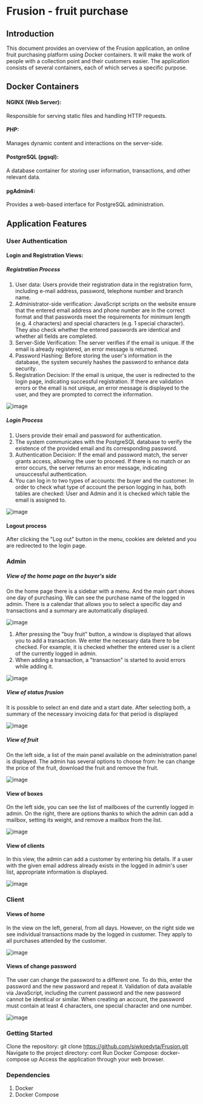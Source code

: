 # Frusion - fruit purchase

## Introduction
This document provides an overview of the Frusion application, an online fruit purchasing platform using Docker containers. It will make the work of people with a collection point and their customers easier. The application consists of several containers, each of which serves a specific purpose.

## Docker Containers

#### NGINX (Web Server):</br>
Responsible for serving static files and handling HTTP requests.</br>

#### PHP:</br>
Manages dynamic content and interactions on the server-side.</br>

#### PostgreSQL (pgsql):</br>
A database container for storing user information, transactions, and other relevant data.</br>

#### pgAdmin4:</br>
Provides a web-based interface for PostgreSQL administration.</br>

## Application Features
### User Authentication
#### Login and Registration Views:

##### Registration Process
 1. User data: Users provide their registration data in the registration form, including e-mail address, password, telephone number and branch name.
 2. Administrator-side verification: JavaScript scripts on the website ensure that the entered email address and phone number are in the correct format and that passwords meet the requirements for minimum length (e.g. 4 characters) and special characters (e.g. 1 special character). They also check whether the entered passwords are identical and whether all fields are completed.
 3. Server-Side Verification: The server verifies if the email is unique. If the email is already registered, an error message is returned.
 4. Password Hashing: Before storing the user's information in the database, the system securely hashes the password to enhance data security.
 5. Registration Decision: If the email is unique, the user is redirected to the login page, indicating successful registration. If there are validation errors or the email is not unique, an error message is displayed to the user, and they are prompted to correct the information.

![image](https://github.com/siwkoedyta/Frusion/assets/127204259/9569b93a-d982-457a-8e95-da582521e99e)

##### Login Process
 1. Users provide their email and password for authentication.
 2. The system communicates with the PostgreSQL database to verify the existence of the provided email and its corresponding password.
 3. Authentication Decision: If the email and password match, the server grants access, allowing the user to proceed. If there is no match or an error occurs, the server returns an error message, indicating unsuccessful authentication.
 4. You can log in to two types of accounts: the buyer and the customer. In order to check what type of account the person logging in has, both tables are checked: User and Admin and it is checked which table the email is assigned to.

![image](https://github.com/siwkoedyta/Frusion/assets/127204259/54cb5056-4e7d-4f6f-aa8d-900dc1d329a2)

#### Logout process 
After clicking the "Log out" button in the menu, cookies are deleted and you are redirected to the login page.

### Admin

##### View of the home page on the buyer's side
On the home page there is a sidebar with a menu. And the main part shows one day of purchasing. We can see the purchase name of the logged in admin. There is a calendar that allows you to select a specific day and transactions and a summary are automatically displayed.

![image](https://github.com/siwkoedyta/Frusion/assets/127204259/2e3ff40b-6eae-4e42-8b0e-708894b7a4b7)

 1. After pressing the "buy fruit" button, a window is displayed that allows you to add a transaction. We enter the necessary data there to be checked. For example, it is checked whether the entered user is a client of the currently logged in admin.
 2. When adding a transaction, a "transaction" is started to avoid errors while adding it.

![image](https://github.com/siwkoedyta/Frusion/assets/127204259/449ff178-9398-406d-b6b5-40ec32ceab76)

##### View of status frusion
It is possible to select an end date and a start date. After selecting both, a summary of the necessary invoicing data for that period is displayed

![image](https://github.com/siwkoedyta/Frusion/assets/127204259/351ef937-d2b5-423e-9c71-9f3ac152b54d)

##### View of fruit
On the left side, a list of the main panel available on the administration panel is displayed. The admin has several options to choose from: he can change the price of the fruit, download the fruit and remove the fruit.

![image](https://github.com/siwkoedyta/Frusion/assets/127204259/e44c215b-3952-48c0-891f-521bb5c1588a)

#### View of boxes
On the left side, you can see the list of mailboxes of the currently logged in admin. On the right, there are options thanks to which the admin can add a mailbox, setting its weight, and remove a mailbox from the list.

![image](https://github.com/siwkoedyta/Frusion/assets/127204259/40a9160c-0b94-4839-b3ea-f57e5669c081)


#### View of clients
In this view, the admin can add a customer by entering his details. If a user with the given email address already exists in the logged in admin's user list, appropriate information is displayed.

![image](https://github.com/siwkoedyta/Frusion/assets/127204259/501e74ba-2c90-4341-b685-8aa1bd83c211)

### Client

#### Views of home
In the view on the left, general, from all days. However, on the right side we see individual transactions made by the logged in customer. They apply to all purchases attended by the customer.

![image](https://github.com/siwkoedyta/Frusion/assets/127204259/d29642b2-91f5-4eb3-b2e3-4322cfc07d3b)

#### Views of change password
The user can change the password to a different one. To do this, enter the password and the new password and repeat it. Validation of data available via JavaScript, including the current password and the new password cannot be identical or similar. When creating an account, the password must contain at least 4 characters, one special character and one number.

![image](https://github.com/siwkoedyta/Frusion/assets/127204259/569ff7e3-0c81-4f6c-b9d3-5134653b0630)


### Getting Started
Clone the repository: git clone https://github.com/siwkoedyta/Frusion.git
Navigate to the project directory: cont
Run Docker Compose: docker-compose up
Access the application through your web browser.

### Dependencies
1. Docker
2. Docker Compose
